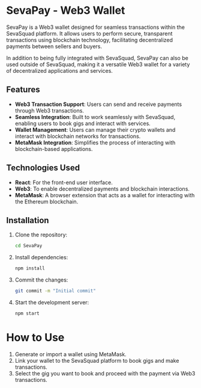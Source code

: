 # SevaPay - Web3 Wallet

SevaPay is a Web3 wallet designed for seamless transactions within the SevaSquad platform. It allows users to perform secure, transparent transactions using blockchain technology, facilitating decentralized payments between sellers and buyers. 

In addition to being fully integrated with SevaSquad, SevaPay can also be used outside of SevaSquad, making it a versatile Web3 wallet for a variety of decentralized applications and services.


## Features

- **Web3 Transaction Support**: Users can send and receive payments through Web3 transactions.
- **Seamless Integration**: Built to work seamlessly with SevaSquad, enabling users to book gigs and interact with services.
- **Wallet Management**: Users can manage their crypto wallets and interact with blockchain networks for transactions.
- **MetaMask Integration**: Simplifies the process of interacting with blockchain-based applications.
  
## Technologies Used

- **React**: For the front-end user interface.
- **Web3**: To enable decentralized payments and blockchain interactions.
- **MetaMask**: A browser extension that acts as a wallet for interacting with the Ethereum blockchain.

## Installation

1. Clone the repository:
   ```bash
   cd SevaPay

2. Install dependencies:
   ```bash
   npm install

3. Commit the changes:
   ```bash
   git commit -m "Initial commit"

4. Start the development server:
   ```bash
   npm start

# How to Use
 1. Generate or import a wallet using MetaMask.
 2. Link your wallet to the SevaSquad platform to book gigs and make transactions.
 3. Select the gig you want to book and proceed with the payment via Web3 transactions.
